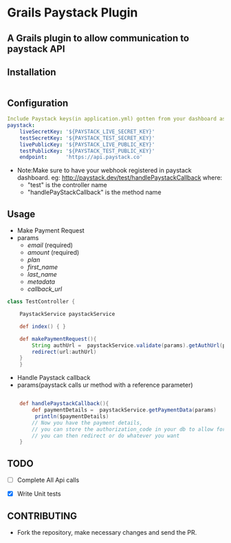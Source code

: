 
# Grails Paystack Plugin

## A Grails plugin to allow communication to paystack API

## Installation

```
```
## Configuration
```yml
Include Paystack keys(in application.yml) gotten from your dashboard as follows
paystack: 
    liveSecretKey: '${PAYSTACK_LIVE_SECRET_KEY}'
    testSecretKey: '${PAYSTACK_TEST_SECRET_KEY}'
    livePublicKey: '${PAYSTACK_LIVE_PUBLIC_KEY}'
    testPublicKey: '${PAYSTACK_TEST_PUBLIC_KEY}'
    endpoint:      'https://api.paystack.co'
```

* Note:Make sure to have your webhook registered in paystack dashboard.
  eg: http://paystack.dev/test/handlePaystackCallback
where:
    * "test" is the controller name
    * "handlePayStackCallback" is the method name

## Usage

* Make Payment Request
* params
    * _email_ (required)
    * _amount_ (required)
    * _plan_
    * _first_name_
    * _last_name_
    * _metadata_
    * _callback_url_
  
```groovy
class TestController {

    PaystackService paystackService

    def index() { }

    def makePaymentRequest(){
        String authUrl =  paystackService.validate(params).getAuthUrl(params)
        redirect(url:authUrl)
    }
    }
```
* Handle Paystack callback
* params(paystack calls ur method with a reference parameter)

```groovy

    def handlePaystackCallback(){
        def paymentDetails =  paystackService.getPaymentData(params)
         println($paymentDetails)
        // Now you have the payment details,
        // you can store the authorization_code in your db to allow for recurrent subscriptions
        // you can then redirect or do whatever you want
    }
```

## TODO
- [ ] Complete All Api calls
- [X] Write Unit tests


## CONTRIBUTING
- Fork the repository, make necessary changes and send the PR.